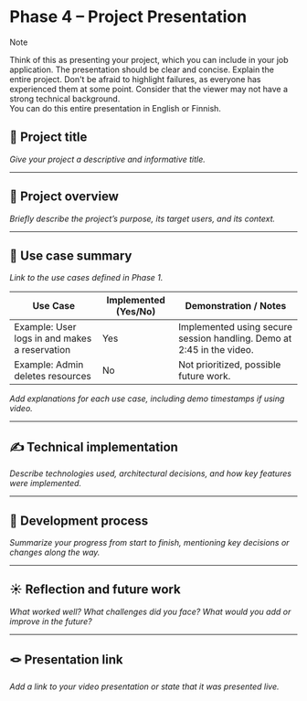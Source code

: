 # Phase 4 – Project Presentation

> [!NOTE]  
> Think of this as presenting your project, which you can include in your job application. The presentation should be clear and concise. Explain the entire project. Don't be afraid to highlight failures, as everyone has experienced them at some point. Consider that the viewer may not have a strong technical background.  
> You can do this entire presentation in English or Finnish.

## 🎯 Project title

_Give your project a descriptive and informative title._

---

## 📝 Project overview

_Briefly describe the project’s purpose, its target users, and its context._

---

## 📌 Use case summary

_Link to the use cases defined in Phase 1._

| Use Case | Implemented (Yes/No) | Demonstration / Notes |
|----------|----------------------|------------------------|
| Example: User logs in and makes a reservation | Yes | Implemented using secure session handling. Demo at 2:45 in the video. |
| Example: Admin deletes resources | No | Not prioritized, possible future work. |

_Add explanations for each use case, including demo timestamps if using video._

---

## ✍️ Technical implementation

_Describe technologies used, architectural decisions, and how key features were implemented._

---

## 🚂 Development process

_Summarize your progress from start to finish, mentioning key decisions or changes along the way._

---

## ☀️ Reflection and future work

_What worked well? What challenges did you face? What would you add or improve in the future?_

---

## 🪢 Presentation link

_Add a link to your video presentation or state that it was presented live._
